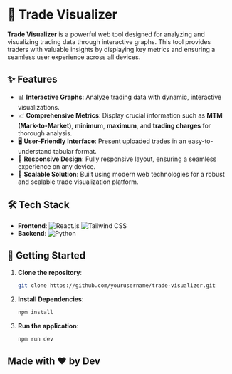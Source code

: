 # 🚀 Trade Visualizer

**Trade Visualizer** is a powerful web tool designed for analyzing and visualizing trading data through interactive graphs. This tool provides traders with valuable insights by displaying key metrics and ensuring a seamless user experience across all devices.

## ✨ Features

- 📊 **Interactive Graphs**: Analyze trading data with dynamic, interactive visualizations.
- 📈 **Comprehensive Metrics**: Display crucial information such as **MTM (Mark-to-Market)**, **minimum**, **maximum**, and **trading charges** for thorough analysis.
- 🖥️ **User-Friendly Interface**: Present uploaded trades in an easy-to-understand tabular format.
- 📱 **Responsive Design**: Fully responsive layout, ensuring a seamless experience on any device.
- 🔧 **Scalable Solution**: Built using modern web technologies for a robust and scalable trade visualization platform.

## 🛠️ Tech Stack

- **Frontend**: ![React.js](https://img.shields.io/badge/React.js-61DAFB?logo=react&logoColor=white&style=flat-square) ![Tailwind CSS](https://img.shields.io/badge/Tailwind_CSS-38B2AC?logo=tailwind-css&logoColor=white&style=flat-square)
- **Backend**: ![Python](https://img.shields.io/badge/Python-3776AB?logo=python&logoColor=white&style=flat-square)

## 🚀 Getting Started

1. **Clone the repository**:
   ```bash
   git clone https://github.com/yourusername/trade-visualizer.git
   ```
2. **Install Dependencies**:
   ```bash
   npm install
   ```
3. **Run the application**:
   ```bash
   npm run dev
   ```
## Made with ❤️ by Dev



